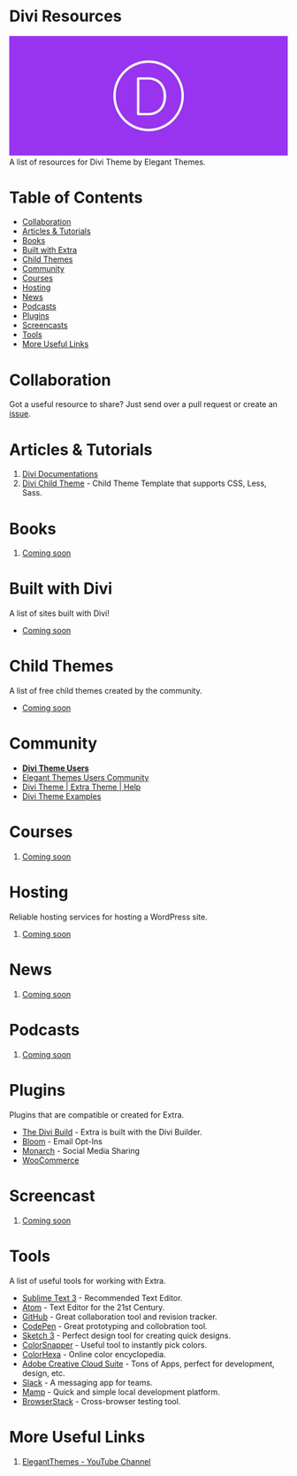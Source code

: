 # Divi Resources
![Divi Theme](Preview.jpg)
A list of resources for Divi Theme by Elegant Themes.

# Table of Contents
- [Collaboration](#collaboration)
- [Articles & Tutorials](#articles--tutorials)
- [Books](#books)
- [Built with Extra](#built-with-extra)
- [Child Themes](#child-themes)
- [Community](#community)
- [Courses](#courses)
- [Hosting](#hosting)
- [News](#news)
- [Podcasts](#podcasts)
- [Plugins](#plugins)
- [Screencasts](#screencasts)
- [Tools](#tools)
- [More Useful Links](#more-useful-links)

# Collaboration
Got a useful resource to share? Just send over a pull request or create an [issue](https://github.com/andyhqtran/Divi-Resources/issues).

# Articles & Tutorials
1. [Divi Documentations](http://www.elegantthemes.com/gallery/divi/documentation/)
2. [Divi Child Theme](https://github.com/elegantthemes/divi-child-theme-init) -  Child Theme Template that supports CSS, Less, Sass.

# Books
1. [Coming soon]()

# Built with Divi
A list of sites built with Divi!
- [Coming soon]()

# Child Themes
A list of free child themes created by the community.
- [Coming soon]()

# Community
- [**Divi Theme Users**](https://www.facebook.com/groups/DiviThemeUsers/)
- [Elegant Themes Users Community](https://www.facebook.com/groups/ElegantThemesUserCommunity/)
- [Divi Theme | Extra Theme | Help](https://www.facebook.com/groups/DiviHelpAndShare/)
- [Divi Theme Examples](https://www.facebook.com/groups/divithemeexamples/)

# Courses
1. [Coming soon]()

# Hosting
Reliable hosting services for hosting a WordPress site.

1. [Coming soon]()

# News
1. [Coming soon]()

# Podcasts
1. [Coming soon]()

# Plugins
Plugins that are compatible or created for Extra.
- [The Divi Build](http://www.elegantthemes.com/plugins/divi-builder/) - Extra is built with the Divi Builder.
- [Bloom](http://cdn.elegantthemes.com/images/bloom_plugin_main_image.png) - Email Opt-Ins
- [Monarch](http://www.elegantthemes.com/plugins/monarch/) - Social Media Sharing
- [WooCommerce](https://www.woothemes.com/woocommerce/)

# Screencast
1. [Coming soon]()

# Tools
A list of useful tools for working with Extra.
- [Sublime Text 3](http://www.sublimetext.com/3) - Recommended Text Editor.
- [Atom](https://atom.io/) - Text Editor for the 21st Century.
- [GitHub](http://github.com) - Great collaboration tool and revision tracker.
- [CodePen](https://codepen.io) - Great prototyping and collobration tool.
- [Sketch 3](https://www.sketchapp.com/) - Perfect design tool for creating quick designs.
- [ColorSnapper](http://colorsnapper.com/) - Useful tool to instantly pick colors.
- [ColorHexa](http://www.colorhexa.com/) - Online color encyclopedia.
- [Adobe Creative Cloud Suite](http://www.adobe.com/creativecloud.html) - Tons of Apps, perfect for development, design, etc.
- [Slack](https://slack.com/) - A messaging app for teams.
- [Mamp](https://www.mamp.info/en/) - Quick and simple local development platform.
- [BrowserStack](https://www.browserstack.com) - Cross-browser testing tool.

# More Useful Links
1. [ElegantThemes - YouTube Channel](https://www.youtube.com/channel/UCuasRuWliU48RwnKXf9GesA)